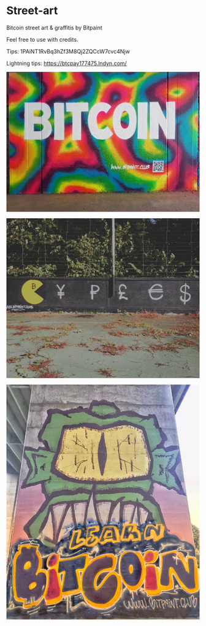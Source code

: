 # Street-art
Bitcoin street art &amp; graffitis by Bitpaint

Feel free to use with credits.

Tips: 1PAiNT1RvBq3hZf3M8Qj2ZQCcW7cvc4Njw

Lightning tips: https://btcpay177475.lndyn.com/



![Image](/Bitcoin.jpg)

![Image](Fiatman.jpg)

![Image](/Learn-Bitcoin.jpg)
